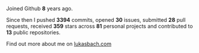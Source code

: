 Joined Github **8** years ago.

Since then I pushed **3394** commits, opened **30** issues, submitted **28** pull requests, received **359** stars across **81** personal projects and contributed to **13** public repositories.

Find out more about me on [lukasbach.com](https://lukasbach.com)
